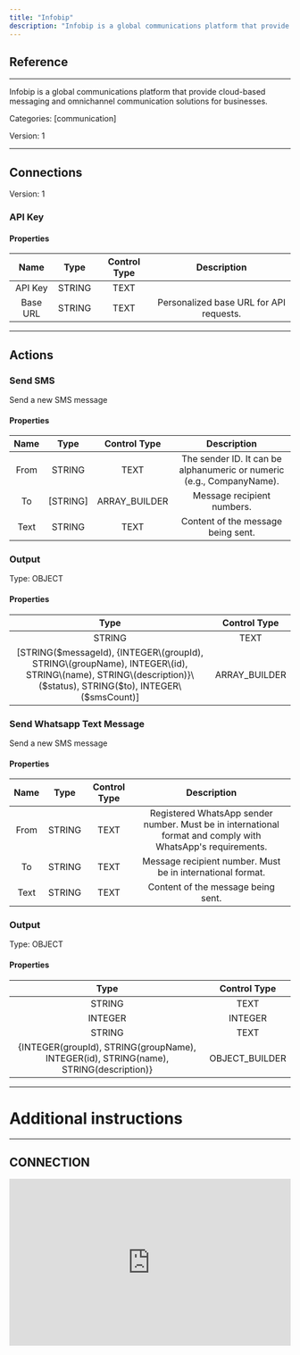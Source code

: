 ```yaml
---
title: "Infobip"
description: "Infobip is a global communications platform that provide cloud-based messaging and omnichannel communication solutions for businesses."
---
```

## Reference
<hr />

Infobip is a global communications platform that provide cloud-based messaging and omnichannel communication solutions for businesses.


Categories: [communication]


Version: 1

<hr />



## Connections

Version: 1


### API Key

#### Properties

|      Name      |     Type     |     Control Type     |     Description     |
|:--------------:|:------------:|:--------------------:|:-------------------:|
| API Key | STRING | TEXT  |  |
| Base URL | STRING | TEXT  |  Personalized base URL for API requests.  |





<hr />





## Actions


### Send SMS
Send a new SMS message

#### Properties

|      Name      |     Type     |     Control Type     |     Description     |
|:--------------:|:------------:|:--------------------:|:-------------------:|
| From | STRING | TEXT  |  The sender ID. It can be alphanumeric or numeric (e.g., CompanyName).  |
| To | [STRING] | ARRAY_BUILDER  |  Message recipient numbers.  |
| Text | STRING | TEXT  |  Content of the message being sent.  |


### Output



Type: OBJECT


#### Properties

|     Type     |     Control Type     |
|:------------:|:--------------------:|
| STRING | TEXT  |
| [STRING\($messageId), {INTEGER\(groupId), STRING\(groupName), INTEGER\(id), STRING\(name), STRING\(description)}\($status), STRING\($to), INTEGER\($smsCount)] | ARRAY_BUILDER  |






### Send Whatsapp Text Message
Send a new SMS message

#### Properties

|      Name      |     Type     |     Control Type     |     Description     |
|:--------------:|:------------:|:--------------------:|:-------------------:|
| From | STRING | TEXT  |  Registered WhatsApp sender number. Must be in international format and comply with WhatsApp's requirements.  |
| To | STRING | TEXT  |  Message recipient number. Must be in international format.  |
| Text | STRING | TEXT  |  Content of the message being sent.  |


### Output



Type: OBJECT


#### Properties

|     Type     |     Control Type     |
|:------------:|:--------------------:|
| STRING | TEXT  |
| INTEGER | INTEGER  |
| STRING | TEXT  |
| {INTEGER\(groupId), STRING\(groupName), INTEGER\(id), STRING\(name), STRING\(description)} | OBJECT_BUILDER  |






<hr />

# Additional instructions
<hr />

## CONNECTION

<div style="position:relative;height:0;width:100%;overflow:hidden;z-index:99999;box-sizing:border-box;padding-bottom:calc(53.02672956% + 32px)"><iframe src="https://www.guidejar.com/embed/7e252985-dce7-48b9-bf79-50e81568ca22?type=1&controls=on" width="100%" height="100%" style="height:100%;position:absolute;inset:0" allowfullscreen frameborder="0"></iframe></div>
